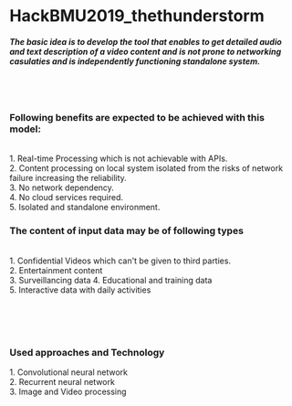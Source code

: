 # HackBMU2019_thethunderstorm<br>
<h5>The basic idea is to develop the tool that enables to get detailed audio and text description of a video content and is not prone to networking casulaties and is independently functioning standalone system. </h5>
    </br></br>
 
 <h3> 
    Following benefits are expected to be achieved with this model:</h3></br>
    1. Real-time Processing which is not achievable with APIs.</br>
    2. Content processing on local system isolated from the risks of network failure increasing the reliability.</br>
    3. No network dependency.</br>
    4. No cloud services required.</br>
    5. Isolated and standalone environment.
 </br> 
 <h3> The content of input data may be of following types</h3></br>
    1. Confidential Videos which can't be given to third parties.</br>
    2. Entertainment content </br>
    3. Surveillancing data
    4. Educational and training data </br>
    5. Interactive data with daily activities</br>
   <br></br><br></br>
   
   <h3>Used approaches and Technology</h3>
      1. Convolutional neural network</br>
      2. Recurrent neural network </br>
      3. Image and Video processing </br>
